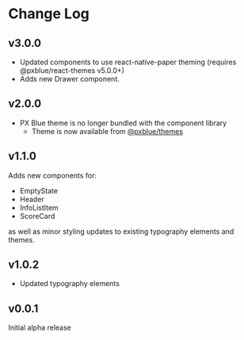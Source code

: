# Change Log
## v3.0.0
- Updated components to use react-native-paper theming (requires @pxblue/react-themes v5.0.0+)
- Adds new Drawer component.

## v2.0.0
- PX Blue theme is no longer bundled with the component library
    - Theme is now available from [@pxblue/themes](https://www.npmjs.com/package/@pxblue/themes)

## v1.1.0
Adds new components for:
- EmptyState
- Header
- InfoListItem
- ScoreCard

as well as minor styling updates to existing typography elements and themes.

## v1.0.2
- Updated typography elements

## v0.0.1
Initial alpha release

